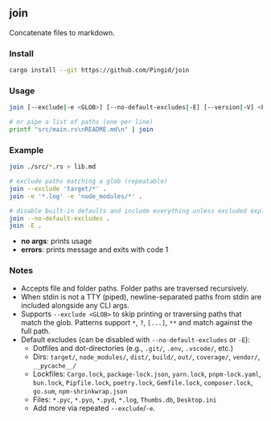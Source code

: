## join

Concatenate files to markdown.

### Install

```bash
cargo install --git https://github.com/Pingid/join
```

### Usage

```bash
join [--exclude|-e <GLOB>] [--no-default-excludes|-E] [--version|-V] <FILE> [FILE...]

# or pipe a list of paths (one per line)
printf "src/main.rs\nREADME.md\n" | join
```

### Example

```bash
join ./src/*.rs > lib.md

# exclude paths matching a glob (repeatable)
join --exclude 'target/*' .
join -e '*.log' -e 'node_modules/*' .

# disable built-in defaults and include everything unless excluded explicitly
join --no-default-excludes .
join -E .
```

- **no args**: prints usage
- **errors**: prints message and exits with code 1

### Notes

- Accepts file and folder paths. Folder paths are traversed recursively.
- When stdin is not a TTY (piped), newline-separated paths from stdin are included alongside any CLI args.
- Supports `--exclude <GLOB>` to skip printing or traversing paths that match the glob. Patterns support `*`, `?`, `[...]`, `**` and match against the full path.
- Default excludes (can be disabled with `--no-default-excludes` or `-E`):
  - Dotfiles and dot-directories (e.g., `.git/`, `.env`, `.vscode/`, etc.)
  - Dirs: `target/`, `node_modules/`, `dist/`, `build/`, `out/`, `coverage/`, `vendor/`, `__pycache__/`
  - Lockfiles: `Cargo.lock`, `package-lock.json`, `yarn.lock`, `pnpm-lock.yaml`, `bun.lock`, `Pipfile.lock`, `poetry.lock`, `Gemfile.lock`, `composer.lock`, `go.sum`, `npm-shrinkwrap.json`
  - Files: `*.pyc`, `*.pyo`, `*.pyd`, `*.log`, `Thumbs.db`, `Desktop.ini`
  - Add more via repeated `--exclude`/`-e`.
